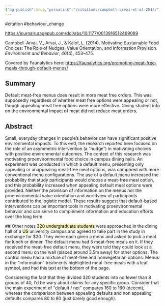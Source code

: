 ```yaml
---
{"dg-publish":true,"permalink":"/citations/campbell-arvai-et-al-2014/","created":"2024-04-21T15:05:51.000+01:00","updated":"2025-09-28T23:39:21.459+01:00"}
---
```


#citation #behaviour_change

https://journals.sagepub.com/doi/abs/10.1177/0013916512469099 

Campbell-Arvai, V., Arvai, J., & Kalof, L. (2014). Motivating Sustainable Food Choices: The Role of Nudges, Value Orientation, and Information Provision. _Environment and Behavior_, _46_(4), 453–475.

Covered by Faunalytics here: https://faunalytics.org/promoting-meat-free-meals-through-default-menus/
## Summary
Default meat-free menus does result in more meat free orders. This was supposedly regardless of whether meat free options were appealing or not, though appealing meat free options were more effective. Giving student info on the environmental impact of meat did not reduce meat orders.
## Abstract
Small, everyday changes in people’s behavior can have significant positive environmental impacts. To this end, the research reported here focused on the role of an asymmetric intervention (a “nudge”) in motivating choices with positive environmental outcomes. The context of this research was motivating proenvironmental food choice in campus dining halls. An experiment was conducted in which a default menu, presenting only appealing or unappealing meat-free meal options, was compared with more conventional menu configurations. The use of a default menu increased the probability that study participants would choose a meat-free meal option, and this probability increased when appealing default meal options were provided. Neither the provision of information on the menus nor the proenvironmental value orientation and worldview of participants contributed to the logistic model. These results suggest that default-based interventions can be important tools in motivating proenvironmental behavior and can serve to complement information and education efforts over the long term.

## Other notes
<mark style="background: #FFF3A3A6;">320 undergraduate students</mark> were approached in the dining hall of a <mark style="background: #FFF3A3A6;">US</mark> university campus and agreed to take part in the study in exchange for $20. They were each given a menu and asked to pick a meal for lunch or dinner. The default menu had 5 meat-free meals on it. If they received the meat-free default menu, they were told they could look at a second menu on the wall (placed around 3.5m away) for other options. The control menu had a mixture of meat-free and nonvegetarian options. Menus in the “information” treatments highlighted meat-free meals with a leaf symbol, and had this text at the bottom of the page.

Considering the fact that they divided 320 students into no fewer than 8 groups of 40, I'd be wary about claims for any specific group. Consider that the main experiment of "default / not" compares 160 to 160 (decent), whereas the comparison between appealing defaults and non appealing defaults compares 80 to 80 (just barely good enough). 
